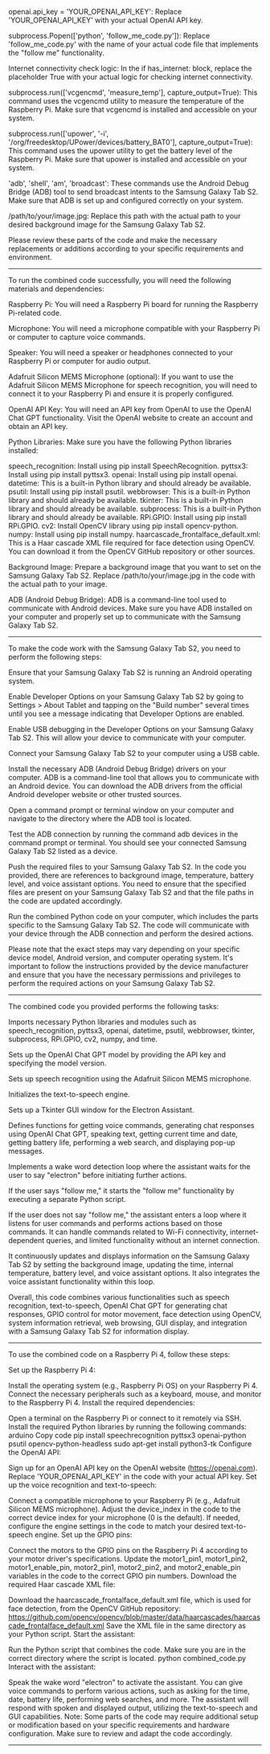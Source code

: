 openai.api_key = 'YOUR_OPENAI_API_KEY': Replace 'YOUR_OPENAI_API_KEY' with your actual OpenAI API key.

subprocess.Popen(['python', 'follow_me_code.py']): Replace 'follow_me_code.py' with the name of your actual code file that implements the "follow me" functionality.

Internet connectivity check logic: In the if has_internet: block, replace the placeholder True with your actual logic for checking internet connectivity.

subprocess.run(['vcgencmd', 'measure_temp'], capture_output=True): This command uses the vcgencmd utility to measure the temperature of the Raspberry Pi. Make sure that vcgencmd is installed and accessible on your system.

subprocess.run(['upower', '-i', '/org/freedesktop/UPower/devices/battery_BAT0'], capture_output=True): This command uses the upower utility to get the battery level of the Raspberry Pi. Make sure that upower is installed and accessible on your system.

'adb', 'shell', 'am', 'broadcast': These commands use the Android Debug Bridge (ADB) tool to send broadcast intents to the Samsung Galaxy Tab S2. Make sure that ADB is set up and configured correctly on your system.

/path/to/your/image.jpg: Replace this path with the actual path to your desired background image for the Samsung Galaxy Tab S2.

Please review these parts of the code and make the necessary replacements or additions according to your specific requirements and environment.
____________________________________________________________________________________________________________________________________________________________
To run the combined code successfully, you will need the following materials and dependencies:

Raspberry Pi: You will need a Raspberry Pi board for running the Raspberry Pi-related code.

Microphone: You will need a microphone compatible with your Raspberry Pi or computer to capture voice commands.

Speaker: You will need a speaker or headphones connected to your Raspberry Pi or computer for audio output.

Adafruit Silicon MEMS Microphone (optional): If you want to use the Adafruit Silicon MEMS Microphone for speech recognition, you will need to connect it to your Raspberry Pi and ensure it is properly configured.

OpenAI API Key: You will need an API key from OpenAI to use the OpenAI Chat GPT functionality. Visit the OpenAI website to create an account and obtain an API key.

Python Libraries: Make sure you have the following Python libraries installed:

speech_recognition: Install using pip install SpeechRecognition.
pyttsx3: Install using pip install pyttsx3.
openai: Install using pip install openai.
datetime: This is a built-in Python library and should already be available.
psutil: Install using pip install psutil.
webbrowser: This is a built-in Python library and should already be available.
tkinter: This is a built-in Python library and should already be available.
subprocess: This is a built-in Python library and should already be available.
RPi.GPIO: Install using pip install RPi.GPIO.
cv2: Install OpenCV library using pip install opencv-python.
numpy: Install using pip install numpy.
haarcascade_frontalface_default.xml: This is a Haar cascade XML file required for face detection using OpenCV. You can download it from the OpenCV GitHub repository or other sources.

Background Image: Prepare a background image that you want to set on the Samsung Galaxy Tab S2. Replace /path/to/your/image.jpg in the code with the actual path to your image.

ADB (Android Debug Bridge): ADB is a command-line tool used to communicate with Android devices. Make sure you have ADB installed on your computer and properly set up to communicate with the Samsung Galaxy Tab S2.
______________________________________________________________________________________________________________________________________________________________________________________________________________________________
To make the code work with the Samsung Galaxy Tab S2, you need to perform the following steps:

Ensure that your Samsung Galaxy Tab S2 is running an Android operating system.

Enable Developer Options on your Samsung Galaxy Tab S2 by going to Settings > About Tablet and tapping on the "Build number" several times until you see a message indicating that Developer Options are enabled.

Enable USB debugging in the Developer Options on your Samsung Galaxy Tab S2. This will allow your device to communicate with your computer.

Connect your Samsung Galaxy Tab S2 to your computer using a USB cable.

Install the necessary ADB (Android Debug Bridge) drivers on your computer. ADB is a command-line tool that allows you to communicate with an Android device. You can download the ADB drivers from the official Android developer website or other trusted sources.

Open a command prompt or terminal window on your computer and navigate to the directory where the ADB tool is located.

Test the ADB connection by running the command adb devices in the command prompt or terminal. You should see your connected Samsung Galaxy Tab S2 listed as a device.

Push the required files to your Samsung Galaxy Tab S2. In the code you provided, there are references to background image, temperature, battery level, and voice assistant options. You need to ensure that the specified files are present on your Samsung Galaxy Tab S2 and that the file paths in the code are updated accordingly.

Run the combined Python code on your computer, which includes the parts specific to the Samsung Galaxy Tab S2. The code will communicate with your device through the ADB connection and perform the desired actions.

Please note that the exact steps may vary depending on your specific device model, Android version, and computer operating system. It's important to follow the instructions provided by the device manufacturer and ensure that you have the necessary permissions and privileges to perform the required actions on your Samsung Galaxy Tab S2.
______________________________________________________________________________________________________________________________________________________________________________________________________________________________
The combined code you provided performs the following tasks:

Imports necessary Python libraries and modules such as speech_recognition, pyttsx3, openai, datetime, psutil, webbrowser, tkinter, subprocess, RPi.GPIO, cv2, numpy, and time.

Sets up the OpenAI Chat GPT model by providing the API key and specifying the model version.

Sets up speech recognition using the Adafruit Silicon MEMS microphone.

Initializes the text-to-speech engine.

Sets up a Tkinter GUI window for the Electron Assistant.

Defines functions for getting voice commands, generating chat responses using OpenAI Chat GPT, speaking text, getting current time and date, getting battery life, performing a web search, and displaying pop-up messages.

Implements a wake word detection loop where the assistant waits for the user to say "electron" before initiating further actions.

If the user says "follow me," it starts the "follow me" functionality by executing a separate Python script.

If the user does not say "follow me," the assistant enters a loop where it listens for user commands and performs actions based on those commands. It can handle commands related to Wi-Fi connectivity, internet-dependent queries, and limited functionality without an internet connection.

It continuously updates and displays information on the Samsung Galaxy Tab S2 by setting the background image, updating the time, internal temperature, battery level, and voice assistant options. It also integrates the voice assistant functionality within this loop.

Overall, this code combines various functionalities such as speech recognition, text-to-speech, OpenAI Chat GPT for generating chat responses, GPIO control for motor movement, face detection using OpenCV, system information retrieval, web browsing, GUI display, and integration with a Samsung Galaxy Tab S2 for information display.
______________________________________________________________________________________________________________________________________________________________________________________________________________________________
To use the combined code on a Raspberry Pi 4, follow these steps:

Set up the Raspberry Pi 4:

Install the operating system (e.g., Raspberry Pi OS) on your Raspberry Pi 4.
Connect the necessary peripherals such as a keyboard, mouse, and monitor to the Raspberry Pi 4.
Install the required dependencies:

Open a terminal on the Raspberry Pi or connect to it remotely via SSH.
Install the required Python libraries by running the following commands:
arduino
Copy code
pip install speechrecognition pyttsx3 openai-python psutil opencv-python-headless
sudo apt-get install python3-tk
Configure the OpenAI API:

Sign up for an OpenAI API key on the OpenAI website (https://openai.com).
Replace 'YOUR_OPENAI_API_KEY' in the code with your actual API key.
Set up the voice recognition and text-to-speech:

Connect a compatible microphone to your Raspberry Pi (e.g., Adafruit Silicon MEMS microphone).
Adjust the device_index in the code to the correct device index for your microphone (0 is the default).
If needed, configure the engine settings in the code to match your desired text-to-speech engine.
Set up the GPIO pins:

Connect the motors to the GPIO pins on the Raspberry Pi 4 according to your motor driver's specifications.
Update the motor1_pin1, motor1_pin2, motor1_enable_pin, motor2_pin1, motor2_pin2, and motor2_enable_pin variables in the code to the correct GPIO pin numbers.
Download the required Haar cascade XML file:

Download the haarcascade_frontalface_default.xml file, which is used for face detection, from the OpenCV GitHub repository: https://github.com/opencv/opencv/blob/master/data/haarcascades/haarcascade_frontalface_default.xml
Save the XML file in the same directory as your Python script.
Start the assistant:

Run the Python script that combines the code. Make sure you are in the correct directory where the script is located.
python combined_code.py
Interact with the assistant:

Speak the wake word "electron" to activate the assistant.
You can give voice commands to perform various actions, such as asking for the time, date, battery life, performing web searches, and more.
The assistant will respond with spoken and displayed output, utilizing the text-to-speech and GUI capabilities.
Note: Some parts of the code may require additional setup or modification based on your specific requirements and hardware configuration. Make sure to review and adapt the code accordingly.
_____________________________________________________________________________________________________________________________________________________________________________________________________________________________

